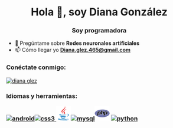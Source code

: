 <h1 align="center">Hola 👋, soy Diana González</h1>
<h3 align="center">Soy programadora</h3>

- 💬 Pregúntame sobre **Redes neuronales artificiales**
- 📫 Cómo llegar yo **Diana.glez.465@gmail.com**

<h3 align="left">Conéctate conmigo:</h3>
<p align="left">
<a href="https://www.linkedin.com/in/diana-glez-088b72238" target="blank"> <img align="center" src="https://www.raw.githubusercontent.com/rahuldkjain/github-profile-readme-generator/master/src/images/icons/ Social/linked-in-alt.svg" alt="diana glez" height="30" width="40"/></a></p>
<h3 align="left">Idiomas y herramientas:</ h3>

<p align="left"><a href="https://developer.android.com" target="_blank" rel="noreferrer"><img src="https://raw.githubusercontent.com /devicons/devicon/master/icons/android/android-original-wordmark.svg" alt="android" width="40" height="40"/></a><a href="https://www .w3schools.com/css/" target="_blank" rel="noreferrer"><img src="https://raw.githubusercontent.com/devicons/devicon/master/icons/css3/css3-original-wordmark. svg" alt="css3" width="40" height="40"/> </a> <a href="https://www.java.com" target="_blank" rel="noreferrer"><img src="https://raw.githubusercontent.com/devicons/devicon/master/icons/java/java-original.svg" alt="java" width="40" height="40"/></a><a href="https://www.mysql.com/" target="_blank" rel="noreferrer"><img src="https://raw.githubusercontent.com/devicons/devicon/master/icons /mysql/mysql-original-wordmark.svg" alt="mysql" width="40" height="40"/></a><a href="https://www.php.net" target=" _blank" rel="noreferrer"><img src="https://raw.githubusercontent.com/devicons/devicon/master/icons/php/php-original.svg" alt="php" width="40" height ="40"/></a> <a href="https://www.python.org" target="_blank" rel="noreferrer"><img src="https://raw.githubusercontent.com /devicons/devicon/master/icons/python/python-original.svg" alt="python" width="40" height="40"/></a> </p>

